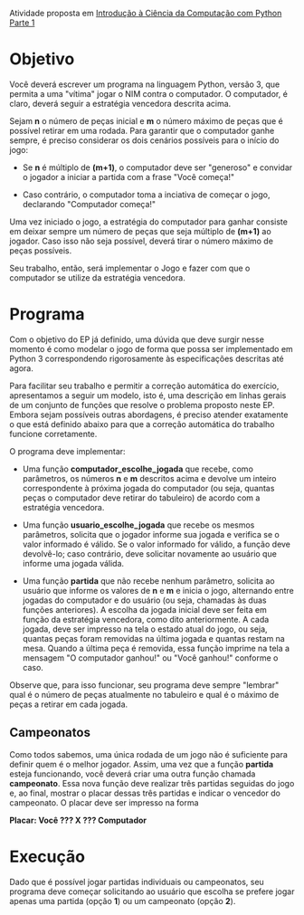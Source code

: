 Atividade proposta em [Introdução à Ciência da Computação com Python Parte 1](https://www.coursera.org/learn/ciencia-computacao-python-conceitos)

# Objetivo

Você deverá escrever um programa na linguagem Python, versão 3, que permita a uma "vítima" jogar o NIM contra o computador. O computador, é claro, deverá seguir a estratégia vencedora descrita acima.

Sejam **n** o número de peças inicial e **m** o número máximo de peças que é possível retirar em uma rodada. Para garantir que o computador ganhe sempre, é preciso considerar os dois cenários possíveis para o início do jogo:

-   Se **n** é múltiplo de **(m+1)**, o computador deve ser "generoso" e convidar o jogador a iniciar a partida com a frase "Você começa!"
    
-   Caso contrário, o computador toma a inciativa de começar o jogo, declarando "Computador começa!"

Uma vez iniciado o jogo, a estratégia do computador para ganhar consiste em deixar sempre um número de peças que seja múltiplo de **(m+1)** ao jogador. Caso isso não seja possível, deverá tirar o número máximo de peças possíveis.

Seu trabalho, então, será implementar o Jogo e fazer com que o computador se utilize da estratégia vencedora.

# Programa

Com o objetivo do EP já definido, uma dúvida que deve surgir nesse momento é como modelar o jogo de forma que possa ser implementado em Python 3 correspondendo rigorosamente às especificações descritas até agora.

Para facilitar seu trabalho e permitir a correção automática do exercício, apresentamos a seguir um modelo, isto é, uma descrição em linhas gerais de um conjunto de funções que resolve o problema proposto neste EP. Embora sejam possíveis outras abordagens, é preciso atender exatamente o que está definido abaixo para que a correção automática do trabalho funcione corretamente.

O programa deve implementar:

-   Uma função **computador_escolhe_jogada** que recebe, como parâmetros, os números **n** e **m** descritos acima e devolve um inteiro correspondente à próxima jogada do computador (ou seja, quantas peças o computador deve retirar do tabuleiro) de acordo com a estratégia vencedora.
    
-   Uma função **usuario_escolhe_jogada** que recebe os mesmos parâmetros, solicita que o jogador informe sua jogada e verifica se o valor informado é válido. Se o valor informado for válido, a função deve devolvê-lo; caso contrário, deve solicitar novamente ao usuário que informe uma jogada válida.
    
-   Uma função **partida** que não recebe nenhum parâmetro, solicita ao usuário que informe os valores de **n** e **m** e inicia o jogo, alternando entre jogadas do computador e do usuário (ou seja, chamadas às duas funções anteriores). A escolha da jogada inicial deve ser feita em função da estratégia vencedora, como dito anteriormente. A cada jogada, deve ser impresso na tela o estado atual do jogo, ou seja, quantas peças foram removidas na última jogada e quantas restam na mesa. Quando a última peça é removida, essa função imprime na tela a mensagem "O computador ganhou!" ou "Você ganhou!" conforme o caso.
    

Observe que, para isso funcionar, seu programa deve sempre "lembrar" qual é o número de peças atualmente no tabuleiro e qual é o máximo de peças a retirar em cada jogada.


## Campeonatos

Como todos sabemos, uma única rodada de um jogo não é suficiente para definir quem é o melhor jogador. Assim, uma vez que a função **partida** esteja funcionando, você deverá criar uma outra função chamada **campeonato**. Essa nova função deve realizar três partidas seguidas do jogo e, ao final, mostrar o placar dessas três partidas e indicar o vencedor do campeonato. O placar deve ser impresso na forma

**Placar: Você ??? X ??? Computador**

# Execução

Dado que é possível jogar partidas individuais ou campeonatos, seu programa deve começar solicitando ao usuário que escolha se prefere jogar apenas uma partida (opção **1**) ou um campeonato (opção **2**).
